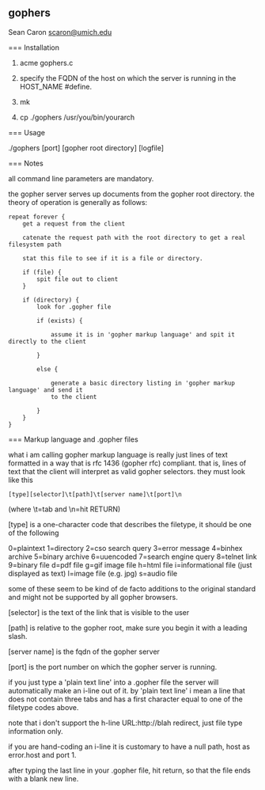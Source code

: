 gophers
-------
Sean Caron scaron@umich.edu

=== Installation

1. acme gophers.c

2. specify the FQDN of the host on which the server is running in the HOST_NAME #define.

3. mk

4. cp ./gophers /usr/you/bin/yourarch

=== Usage

./gophers [port] [gopher root directory] [logfile]

=== Notes

all command line parameters are mandatory.

the gopher server serves up documents from the gopher root directory. the theory
of operation is generally as follows:

```
repeat forever {
	get a request from the client

	catenate the request path with the root directory to get a real filesystem path

	stat this file to see if it is a file or directory.

	if (file) {
		spit file out to client
	}

	if (directory) {
		look for .gopher file

		if (exists) {

			assume it is in 'gopher markup language' and spit it directly to the client

		}

		else {

			generate a basic directory listing in 'gopher markup language' and send it
			to the client

		}
	}
}
```

=== Markup language and .gopher files

what i am calling gopher markup language is really just lines of text formatted in a way that
is rfc 1436 (gopher rfc) compliant. that is, lines of text that the client will interpret as valid
gopher selectors. they must look like this

```
[type][selector]\t[path]\t[server name]\t[port]\n
```

(where \t=tab and \n=hit RETURN)

[type] is a one-character code that describes the filetype, it should be one of the following

0=plaintext
1=directory
2=cso search query
3=error message
4=binhex archive
5=binary archive
6=uuencoded
7=search engine query
8=telnet link
9=binary file
d=pdf file
g=gif image file
h=html file
i=informational file (just displayed as text)
l=image file (e.g. jpg)
s=audio file

some of these seem to be kind of de facto additions to the original standard and might not be
supported by all gopher browsers.

[selector] is the text of the link that is visible to the user

[path] is relative to the gopher root, make sure you begin it with a leading slash.

[server name] is the fqdn of the gopher server

[port] is the port number on which the gopher server is running.

if you just type a 'plain text line' into a .gopher file the server will automatically make an i-line out of it.
by 'plain text line' i mean a line that does not contain three tabs and has a first character equal to one of
the filetype codes above.

note that i don't support the h-line URL:http://blah redirect, just file type information only.

if you are hand-coding an i-line it is customary to have a null path, host as error.host and port 1.

after typing the last line in your .gopher file, hit return, so that the file ends with a blank new line.
